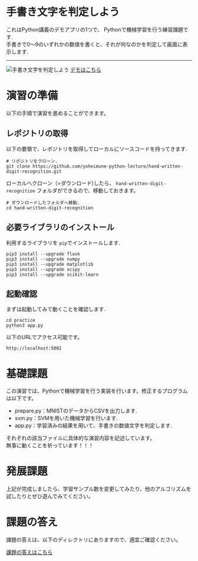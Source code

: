# 手書き文字を判定しよう
これはPython講義のデモアプリの1つで、 Pythonで機械学習を行う練習課題です.  
手書きで0〜9のいずれかの数値を書くと、それが何なのかを判定して画面に表示します.
***
![手書き文字を判定しよう](https://raw.githubusercontent.com/yoheimune-python-lecture/hand-written-digit-recognition/image/resources/screenshot.png)
[デモはこちら](http://demo-digit-recognition.paint-ink.com/)  

# 演習の準備
以下の手順で演習を進めることができます。
## レポジトリの取得
以下の要領で、レポジトリを取得してローカルにソースコードを持ってきます.
```
# リポジトリをクローン.
git clone https://github.com/yoheimune-python-lecture/hand-written-digit-recognition.git
```
ローカルへクローン（=ダウンロード)したら、 `hand-written-digit-recognition` フォルダができるので、移動しておきます。
```
# ダウンロードしたフォルダへ移動.
cd hand-written-digit-recognition
```
## 必要ライブラリのインストール
利用するライブラリを `pip`でインストールします.
```
pip3 install --upgrade flask
pip3 install --upgrade numpy
pip3 install --upgrade matplotlib
pip3 install --upgrade scipy
pip3 install --upgrade scikit-learn
```
## 起動確認
まずは起動してみて動くことを確認します.
```
cd practice
python3 app.py
```
以下のURLでアクセス可能です。
```
http://localhost:5002
```

# 基礎課題
この演習では、Pythonで機械学習を行う実装を行います。修正するプログラムは以下です。  
- prepare.py：MNISTのデータからCSVを出力します.  
- svm.py：SVMを用いた機械学習を行います.  
- app.py：学習済みの結果を用いて、手書きの数値文字を判定します.  

それぞれの該当ファイルに具体的な演習内容を記述しています。  
無事に動くことを祈っています！！！  

# 発展課題
上記が完成しましたら、学習サンプル数を変更してみたり、他のアルゴリズムを試したりとぜひ遊んでみてください。

# 課題の答え
課題の答えは、以下のディレクトリにありますので、適宜ご確認ください。  

[課題の答えはこちら](https://github.com/yoheimune-python-lecture/hand-written-digit-recognition/tree/master/answer)  

